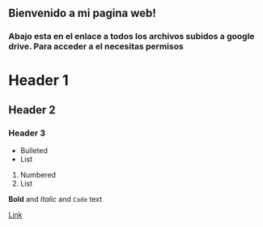## Bienvenido a mi pagina web!


### Abajo esta en el enlace a todos los archivos subidos a google drive. Para acceder a el necesitas permisos 


# Header 1
## Header 2
### Header 3

- Bulleted
- List

1. Numbered
2. List

**Bold** and _Italic_ and `Code` text

[Link](https://drive.google.com/drive/folders/1jdXK-eoW7uV3UCixzyouz_aOmzbnSsCE?usp=sharing) 
```

